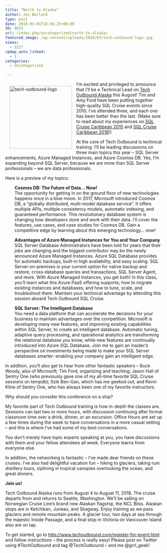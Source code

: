 ```yaml
---
title: “North to Alaska”
author: Jes Borland
type: post
date: 2018-03-01T18:36:25+00:00
ID: 9033
url: /index.php/uncategorized/north-to-alaska/
featured_image: /wp-content/uploads/2018/03/tech-outbound-logo.jpg
views:
  - 3217
rp4wp_auto_linked:
  - 1
categories:
  - Uncategorized

---
```

[<img class="alignleft size-full wp-image-9036" style="float: left;margin: 1em 1em .5em 1em" src="/wp-content/uploads/2018/03/tech-outbound-logo.jpg" alt="tech-outbound-logo" width="200" height="200" srcset="/wp-content/uploads/2018/03/tech-outbound-logo.jpg 400w, /wp-content/uploads/2018/03/tech-outbound-logo-200x200.jpg 200w, /wp-content/uploads/2018/03/tech-outbound-logo-300x300.jpg 300w" sizes="(max-width: 200px) 100vw, 200px" />][1]
  
I&#8217;m excited and privileged to announce that I&#8217;ll be a Technical Lead on [Tech Outbound Alaska][1] this August! Tim and Amy Ford have been putting together high-quality SQL Cruise events since 2010. I&#8217;ve attended three, and each one has been better than the last. (Make sure to read about my experiences on [SQL Cruise Caribbean 2015][2] and [SQL Cruise Caribbean 2016][3]!)

At the core of Tech Outbound is technical training. I&#8217;ll be leading discussions on three main topics this year &#8211; SQL Server enhancements, Azure Managed Instances, and Azure Cosmos DB. Yes, I&#8217;m expanding beyond SQL Server, because we are more than SQL Server professionals &#8211; we are data professionals.
  
Here is a preview of my topics:

<p style="padding-left: 30px">
  <strong>Cosmos DB: The Future of Data… Now!</strong><br /> The opportunity for getting in on the ground floor of new technologies happens once in a blue moon. In 2017, Microsoft introduced Cosmos DB, a &#8220;globally distributed, multi-model database service&#8221;. It offers multiple APIs, multiple consistency models, automatic indexing, and guaranteed performance. This revolutionary database system is changing how developers store and work with their data. I&#8217;ll cover the features, use cases, and case studies for Cosmos DB. Gain a competitive edge by learning about this emerging technology… now!
</p>

<p style="padding-left: 30px">
  <strong>Advantages of Azure Managed Instances for You and Your Company</strong><br /> SQL Server Database Administrators have been told for years that their jobs are changing and the biggest contributor may be the newly announced Azure Managed Instances. Azure SQL Database provides for automatic backups, built-in high availability, and easy scaling. SQL Server on-premises is your current option for native backup and restore, cross-database queries and transactions, SQL Server Agent, and more. With Azure Managed Instances, you get both! In this class, you&#8217;ll learn what this Azure PaaS offering supports; how to migrate existing instances and databases; and how to tune, scale, and troubleshoot them. Maintain your technical advantage by attending this session aboard Tech Outbound SQL Cruise.
</p>

<p style="padding-left: 30px">
  <strong>SQL Server: The Intelligent Database</strong><br /> You need a data platform that can accelerate the decisions for your business to maintain advantages over the competition. Microsoft is developing many new features, and improving existing capabilities within SQL Server, to create an intelligent database. Automatic tuning, adaptive query processing, and operational analytics are transforming the relational database you know, while new features are continually introduced into Azure SQL Database. Join me to gain an insider’s perspective on investments being made to make your SQL Server databases smarter: enabling your company gain an intelligent edge.
</p>

In addition, you&#8217;ll also get to hear from other fantastic speakers &#8211; Buck Woody, also of Microsoft; Tim Ford, organizing and teaching; Jason Hall of Sentry One (who previously gave one of my all-time favorite SQL Cruise sessions on tempdb); Itzik Ben-Gan, which has me geeked out; and Kevin Kline of Sentry One, who has always been one of my favorite instructors.

Why should you consider this conference on a ship?

My favorite part of Tech Outbound training is how in-depth the classes are. Sessions can last two or more hours, with discussion continuing after formal classroom time over a drink, dinner, or an excursion. Office Hours are set up a few times during the week to have conversations in a more casual setting &#8211; and this is where I&#8217;ve had some of my best conversations.

You don&#8217;t merely have topic experts speaking at you, you have discussions with them and your fellow attendees all week. Everyone learns from everyone else.

In addition, the networking is fantastic &#8211; I&#8217;ve made dear friends on these cruises. I&#8217;ve also had delightful vacation fun &#8211; hiking to glaciers, taking rum distillery tours, ziplining in tropical canopies overlooking the ocean, and great dinners.

**Join us!**

Tech Outbound Alaska runs from August 4 to August 11, 2018. The cruise departs from and returns to Seattle, Washington. We&#8217;ll be sailing on Norwegian Cruise Line’s brand new Alaskan flagship, the NCL Bliss. Alaskan stops are in Ketchikan, Juneau, and Skagway. Enjoy training as we pass glaciers and remote mountain peaks. A glacier tour, two days at sea through the majestic Inside Passage, and a final stop in Victoria on Vancouver Island also are on tap.

To get started, go to <http://www.techoutbound.com/register-for-event.html> and follow instructions &#8211; the process is really easy! Please post on Twitter using #TechOutbound and tag @TechOutbound &#8211; and me @grrl_geek!

 [1]: http://www.techoutbound.com/
 [2]: /index.php/uncategorized/sql-cruise-caribbean-2015-more-than-a-cruise-with-classes-much-more/
 [3]: /index.php/uncategorized/what-i-learned-on-sql-cruise-2016/